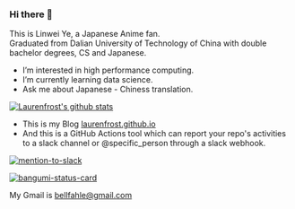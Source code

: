 ### Hi there 👋

This is Linwei Ye, a Japanese Anime fan.  
Graduated from Dalian University of Technology of China with double bachelor degrees, CS and Japanese.  

- I’m interested in high performance computing.  
- I’m currently learning data science.  
- Ask me about Japanese - Chiness translation.  

[![Laurenfrost's github stats](https://github-readme-stats.vercel.app/api?username=laurenfrost&count_private=true&show_icons=true&theme=slateorange)](https://github.com/Laurenfrost/)

+ This is my Blog [laurenfrost.github.io](https://laurenfrost.github.io/)  
+ And this is a GitHub Actions tool which can report your repo's activities to a slack channel or @specific_person through a slack webhook.

[![mention-to-slack](https://github-readme-stats.vercel.app/api/pin/?username=laurenfrost&repo=mention-to-slack&theme=slateorange)](https://github.com/Laurenfrost/mention-to-slack)

[![bangumi-status-card](https://github-readme-stats.vercel.app/api/pin/?username=laurenfrost&repo=bangumi-status-card&theme=slateorange)](https://github.com/Laurenfrost/bangumi-status-card)

My Gmail is [bellfahle@gmail.com](bellfahle@gmail.com)  

